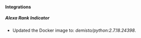 #### Integrations
##### Alexa Rank Indicator
- Updated the Docker image to: *demisto/python:2.7.18.24398*.
